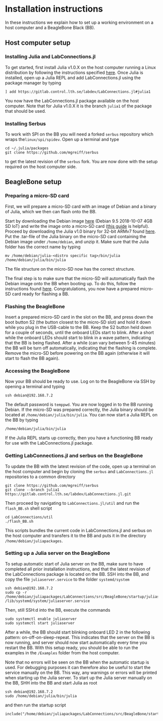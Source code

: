 
<a id='Installation-instructions-1'></a>

# Installation instructions


In these instructions we explain how to set up a working environment on a host computer and a BeagleBone Black (BB).


<a id='Host-computer-setup-1'></a>

## Host computer setup


<a id='Installing-Julia-and-LabConnections.jl-1'></a>

### Installing Julia and LabConnections.jl


To get started, first install Julia v1.0.X on the host computer running a Linux distribution by following the instructions specified [here](https://github.com/JuliaLang/julia/blob/master/README.md). Once Julia is installed, open up a Julia REPL and add LabConnections.jl using the package manager by typing


```
] add https://gitlab.control.lth.se/labdev/LabConnections.jl#julia1
```


You now have the LabConnections.jl package available on the host computer. Note that for Julia v1.0.X it is the branch `julia1` of the package that should be used.


<a id='Installing-Serbus-1'></a>

### Installing Serbus


To work with SPI on the BB you will need a forked `serbus` repository which wraps the`linux/spi/spidev`. Open up a terminal and type


```
cd ~/.julia/packages
git clone https://github.com/mgreiff/serbus
```


to get the latest revision of the `serbus` fork. You are now done with the setup required on the host computer side.


<a id='BeagleBone-setup-1'></a>

## BeagleBone setup


<a id='Preparing-a-micro-SD-card-1'></a>

### Preparing a micro-SD card


First, we will prepare a micro-SD card with an image of Debian and a binary of Julia, which we then can flash onto the BB.


Start by downloading the Debian image [here](http://beagleboard.org/latest-images) (Debian 9.5 2018-10-07 4GB SD IoT) and write the image onto a micro-SD card ([this guide](http://derekmolloy.ie/write-a-new-image-to-the-beaglebone-black/) is helpful). Proceed by downloading the Julia v1.0 binary for 32-bit ARMv7 found [here](https://julialang.org/downloads/). Put the .tar-file of the Julia binary on the micro-SD card containing the Debian image under `/home/debian`, and unzip it. Make sure that the Julia folder has the correct name by typing


```
mv /home/debian/julia-<distro specific tag>/bin/julia /home/debian/julia/bin/julia
```


The file structure on the micro-SD now has the correct structure.


The final step is to make sure that the micro-SD will automatically flash the Debian image onto the BB when booting up. To do this, follow the instructions found [here](https://elinux.org/Beagleboard:BeagleBoneBlack_Debian#Flashing_eMMC). Congratulations, you now have a prepared micro-SD card ready for flashing a BB.


<a id='Flashing-the-BeagleBone-1'></a>

### Flashing the BeagleBone


Insert a prepared micro-SD card in the slot on the BB, and press down the boot button S2 (the button closest to the micro-SD slot) and hold it down while you plug in the USB-cable to the BB. Keep the S2 button held down for a couple of seconds, until the onboard LEDs start to blink. After a short while the onboard LEDs should start to blink in a wave pattern, indicating that the BB is being flashed. After a while (can vary between 5-45 minutes) the BB will be turn off automatically, indicating that the flashing is complete. Remove the micro-SD before powering on the BB again (otherwise it will start to flash the BB again).


<a id='Accessing-the-BeagleBone-1'></a>

### Accessing the BeagleBone


Now your BB should be ready to use. Log on to the BeagleBone via SSH by opening a terminal and typing


```
ssh debian@192.168.7.2
```


The default password is `temppwd`. You are now logged in to the BB running Debian. If the micro-SD was prepared correctly, the Julia binary should be located at `/home/debian/julia/bin/julia`. You can now start a Julia REPL on the BB by typing


```
/home/debian/julia/bin/julia
```


If the Julia REPL starts up correctly, then you have a functioning BB ready for use with the LabConnections.jl package.


<a id='Getting-LabConnections.jl-and-serbus-on-the-BeagleBone-1'></a>

### Getting LabConnections.jl and serbus on the BeagleBone


To update the BB with the latest revision of the code, open up a terminal on the host computer and begin by cloning the `serbus` and `LabConnections.jl` repositories to a common directory


```
git clone https://github.com/mgreiff/serbus
git clone --branch julia1 https://gitlab.control.lth.se/labdev/LabConnections.jl.git
```


Then proceed by navigating to `LabConnections.jl/util` and run the `flash_BB.sh` shell script


```
cd LabConnections/util
./flash_BB.sh
```


This scripts bundles the current code in LabConnections.jl and serbus on the host computer and transfers it to the BB and puts it in the directory `/home/debian/juliapackages`.


<a id='Setting-up-automatic-communication-1'></a>


<a id='Setting-up-a-Julia-server-on-the-BeagleBone-1'></a>

### Setting up a Julia server on the BeagleBone


To setup automatic start of Julia server on the BB, make sure to have completed all prior installation instructions, and that the latest revision of the LabConnections package is located on the BB. SSH into the BB, and copy the file `juliaserver.service` to the folder `systemd/system`


```
ssh debian@192.168.7.2
sudo cp -r /home/debian/juliapackages/LabConnections/src/BeagleBone/startup/juliaserver.service /lib/systemd/system/juliaserver.service
```


Then, still SSH:d into the BB, execute the commands


```
sudo systemctl enable juliaserver
sudo systemctl start juliaserver
```


After a while, the BB should start blinking onboard LED 2 in the following pattern: on-off-on-sleep-repeat. This indicates that the server on the BB is now running, and server should now start automatically every time you restart the BB. With this setup ready, you should be able to run the examples in the `/Examples` folder from the host computer.


Note that no errors will be seen on the BB when the automatic startup is used. For debugging purposes it can therefore also be useful to start the service manually on the BB. This way, any warnings or errors will be printed when starting up the Julia server. To start up the Julia server manually on the BB, SHH into the BB and start Julia as root


```
ssh debian@192.168.7.2
sudo /home/debian/julia/bin/julia
```


and then run the startup script


```
include("/home/debian/juliapackages/LabConnections/src/BeagleBone/startup/startup.jl")
```

